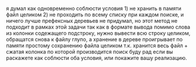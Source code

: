 я думал как одновременно соблюсти условия 1) не хранить в памяти файл целиком 2) не проходить по всему списку при каждом поиске, 
и ничего лучше префексных деревьев не придумал, но этот метод не подходит в рамках этой задачи так как в формате вывода 
помимо слова из колонки содежащего подстроку, нужно вывести всю строку целиком, обращатся снова к файлу глупо, а хранение в дереве проигрывает по памяти простому 
сохранению файла целиком т.к. хранится весь файл + сжатая колонка по которой производится поиск 
буду рад если вы раскажете как соблюсти оба условия, или покажите вашу реализацию.
